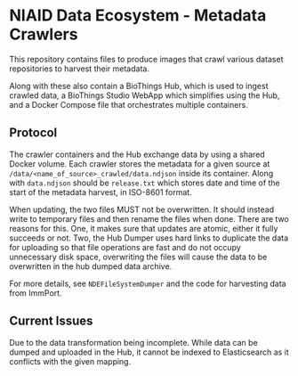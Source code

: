 # NIAID Data Ecosystem - Metadata Crawlers

This repository contains files to produce images that crawl various dataset
repositories to harvest their metadata.

Along with these also contain a BioThings Hub, which is used to ingest crawled
data, a BioThings Studio WebApp which simplifies using the Hub, and a Docker
Compose file that orchestrates multiple containers.

## Protocol

The crawler containers and the Hub exchange data by using a shared Docker
volume. Each crawler stores the metadata for a given source at 
`/data/<name_of_source>_crawled/data.ndjson` inside its container. Along with
`data.ndjson` should be `release.txt` which stores date and time of the start
of the metadata harvest, in ISO-8601 format.

When updating, the two files MUST not be overwritten. It should instead write
to temporary files and then rename the files when done. There are two reasons
for this. One, it makes sure that updates are atomic, either it fully succeeds
or not. Two, the Hub Dumper uses hard links to duplicate the data for uploading
so that file operations are fast and do not occupy unnecessary disk space,
overwriting the files will cause the data to be overwritten in the hub dumped
data archive.

For more details, see `NDEFileSystemDumper` and the code for harvesting data
from ImmPort.

## Current Issues
Due to the data transformation being incomplete. While data can be dumped and
uploaded in the Hub, it cannot be indexed to Elasticsearch as it conflicts with
the given mapping.